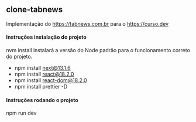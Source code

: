 ## clone-tabnews

Implementação do https://tabnews.com.br para o https://curso.dev

#### Instruções instalação do projeto

nvm install instalará a versão do Node padrão para o funcionamento correto do projeto.

- npm install next@13.1.6
- npm install react@18.2.0
- npm install react-dom@18.2.0
- npm install prettier -D

#### Instruções rodando o projeto

npm run dev
